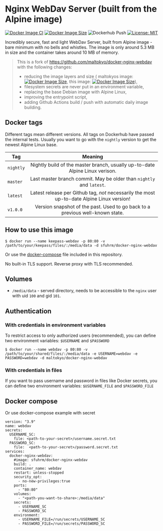 # Nginx WebDav Server (built from the Alpine image)

[![Docker Image CI](https://github.com/sfuhrm/docker-nginx-webdav/actions/workflows/docker-image.yml/badge.svg)](https://github.com/sfuhrm/docker-nginx-webdav/actions/workflows/docker-image.yml)
[![Docker Image Size](https://img.shields.io/docker/image-size/sfuhrm/docker-nginx-webdav)](https://hub.docker.com/r/sfuhrm/docker-nginx-webdav)
![Dockerhub Push](https://img.shields.io/badge/dynamic/json?url=https%3A%2F%2Fhub.docker.com%2Fv2%2Fnamespaces%2Fsfuhrm%2Frepositories%2Fdocker-nginx-webdav%2Ftags%2Fmaster&query=%24.tag_last_pushed&prefix=on%20&logo=docker&label=dockerhub%20push&cacheSeconds=600)
[![License: MIT](https://img.shields.io/badge/License-MIT-yellow.svg)](https://opensource.org/licenses/MIT)

Incredibly secure, fast and light WebDav Server, built from Alpine image - bare minimum with no bells and whistles.
The image is only around 5.3 MB in size and the container takes around 10 MB of memory.

> This is a fork of https://github.com/maltokyo/docker-nginx-webdav with the following changes:
> * reducing the image layers and size (
maltokyos image: [![Docker Image Size](https://img.shields.io/docker/image-size/maltokyo/docker-nginx-webdav)](https://hub.docker.com/r/maltokyo/docker-nginx-webdav),
this image: [![Docker Image Size](https://img.shields.io/docker/image-size/sfuhrm/docker-nginx-webdav)](https://hub.docker.com/r/sfuhrm/docker-nginx-webdav)),
> * filesystem secrets are never put in an environment variable,
> * replacing the base Debian image with Alpine Linux,
> * improving the entrypoint script,
> * adding Github Actions build / push with automatic daily image building.

## Docker tags

Different tags mean different versions.
All tags on Dockerhub have passed the internal tests.
Usually you want to go with the `nightly` version to get the newest
Alpine Linux base. 

| Tag   |      Meaning      |
|----------|:-------------:|
| `nightly` | Nightly build of the master branch, usually up-to-date Alpine Linux verison. |
| `master` | Last master branch commit. May be older than `nightly` and `latest`. |
| `latest` |  Latest release per Github tag, *not* necessarily the most up-to-date Alpine Linux version! |
| `v1.0.0` |  Version snapshot of the past. Used to go back to a previous well-known state. |

## How to use this image
```console
$ docker run --name keepass-webdav -p 80:80 -v /path/to/your/keepass/files/:/media/data -d sfuhrm/docker-nginx-webdav
```

Or use the [docker-compose](./docker-compose.yml) file included in this repository.

No built-in TLS support. Reverse proxy with TLS recommended.

## Volumes
- `/media/data` - served directory, needs to be accessible to the `nginx` user with uid `100` and gid `101`.

## Authentication

### With credentials in environment variables

To restrict access to only authorized users (recommended), you can define two environment variables: `$USERNAME` and `$PASSWORD`
```console
$ docker run --name webdav -p 80:80 -v /path/to/your/shared/files/:/media/data -e USERNAME=webdav -e PASSWORD=webdav -d maltokyo/docker-nginx-webdav
```

### With credentials in files

If you want to pass username and password in files like Docker secrets, you can define two environment variables: `$USERNAME_FILE` and `$PASSWORD_FILE`

## Docker compose

Or use docker-compose example with secret
```nano
version: "3.9"
name: webdav
secrets:
  USERNAME_SC:
    file: <path-to-your-secret>/username.secret.txt
  PASSWORD_SC:
    file:  <path-to-your-secret>/password.secret.txt
services:
  docker-nginx-webdav:
    #image: sfuhrm/docker-nginx-webdav
    build: .
    container_name: webdav
    restart: unless-stopped
    security_opt:
      - no-new-privileges:true
    ports:
      - "80:80"
    volumes:
      - "<path-you-want-to-share>:/media/data"
    secrets:
      - USERNAME_SC
      - PASSWORD_SC
    environment:
      - USERNAME_FILE=/run/secrets/USERNAME_SC
      - PASSWORD_FILE=/run/secrets/PASSWORD_SC

```
